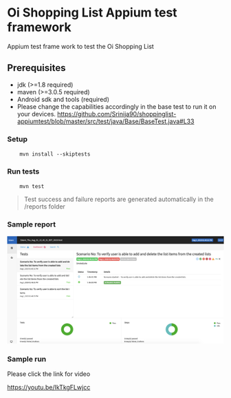 # Oi Shopping List Appium test framework

Appium test frame work to test the Oi Shopping List

## Prerequisites

* jdk (>=1.8 required)
* maven (>=3.0.5 required)
* Android sdk and tools (required)
* Please change the capabilities accordingly in the base test to run it on your devices. https://github.com/Srinija90/shoppinglist-appiumtest/blob/master/src/test/java/Base/BaseTest.java#L33


### Setup
```
    mvn install --skiptests
```

### Run tests
```
    mvn test
```
> Test success and failure reports are generated automatically in the /reports folder


### Sample report

![Sample report](https://raw.githubusercontent.com/Srinija90/shoppinglist-appiumtest/master/report-sample.png)

### Sample run

Please click the link for video

https://youtu.be/IkTkgFLwjcc
